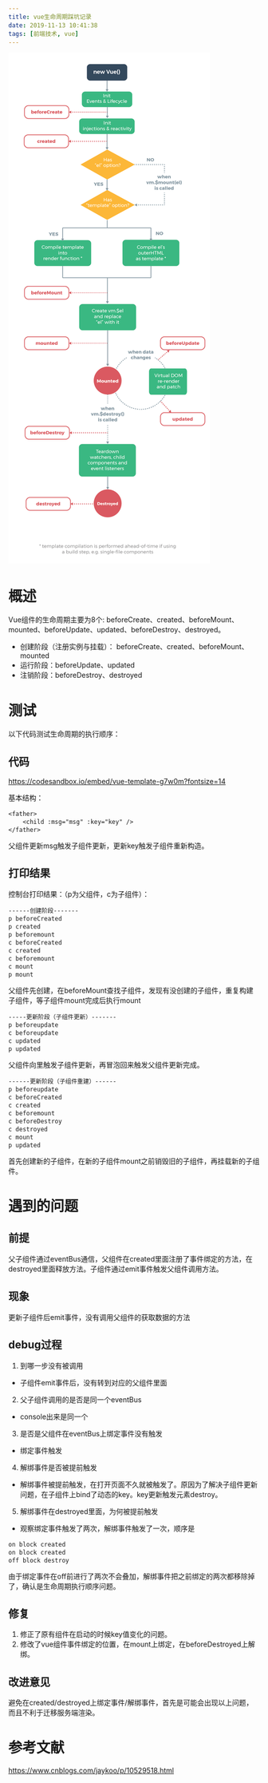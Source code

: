 ```yaml
---
title: vue生命周期踩坑记录
date: 2019-11-13 10:41:38
tags: [前端技术, vue]
---
```


![](/images/vue-lifecycle/vue-lifecycle.png)

 # 概述
 
 Vue组件的生命周期主要为8个: beforeCreate、created、beforeMount、mounted、beforeUpdate、updated、beforeDestroy、destroyed。

- 创建阶段（注册实例与挂载）： beforeCreate、created、beforeMount、mounted
- 运行阶段：beforeUpdate、updated
- 注销阶段：beforeDestroy、destroyed

# 测试
以下代码测试生命周期的执行顺序：

## 代码

https://codesandbox.io/embed/vue-template-g7w0m?fontsize=14

基本结构：
```
<father>
    <child :msg="msg" :key="key" />
</father>
```

父组件更新msg触发子组件更新，更新key触发子组件重新构造。

## 打印结果

控制台打印结果：（p为父组件，c为子组件）：

```
------创建阶段-------
p beforeCreated 
p created 
p beforemount 
c beforeCreated 
c created 
c beforemount 
c mount
p mount 
```

父组件先创建，在beforeMount查找子组件，发现有没创建的子组件，重复构建子组件，等子组件mount完成后执行mount

```
-----更新阶段（子组件更新）-------
p beforeupdate 
c beforeupdate 
c updated 
p updated 
```

父组件向里触发子组件更新，再冒泡回来触发父组件更新完成。

```
------更新阶段（子组件重建）------
p beforeupdate 
c beforeCreated 
c created 
c beforemount 
c beforeDestroy
c destroyed 
c mount
p updated
```

首先创建新的子组件，在新的子组件mount之前销毁旧的子组件，再挂载新的子组件。

# 遇到的问题

## 前提

父子组件通过eventBus通信，父组件在created里面注册了事件绑定的方法，在destroyed里面释放方法。子组件通过emit事件触发父组件调用方法。

## 现象
更新子组件后emit事件，没有调用父组件的获取数据的方法

## debug过程

1. 到哪一步没有被调用

- 子组件emit事件后，没有转到对应的父组件里面

2. 父子组件调用的是否是同一个eventBus

- console出来是同一个

3. 是否是父组件在eventBus上绑定事件没有触发

- 绑定事件触发

4. 解绑事件是否被提前触发

- 解绑事件被提前触发，在打开页面不久就被触发了。原因为了解决子组件更新问题，在子组件上bind了动态的key。key更新触发元素destroy。

5. 解绑事件在destroyed里面，为何被提前触发

- 观察绑定事件触发了两次，解绑事件触发了一次，顺序是
```
on block created
on block created
off block destroy
```
由于绑定事件在off前进行了两次不会叠加，解绑事件把之前绑定的两次都移除掉了，确认是生命周期执行顺序问题。

## 修复
1. 修正了原有组件在启动的时候key值变化的问题。
2. 修改了vue组件事件绑定的位置，在mount上绑定，在beforeDestroyed上解绑。

## 改进意见

避免在created/destroyed上绑定事件/解绑事件，首先是可能会出现以上问题，而且不利于迁移服务端渲染。

# 参考文献

https://www.cnblogs.com/jaykoo/p/10529518.html